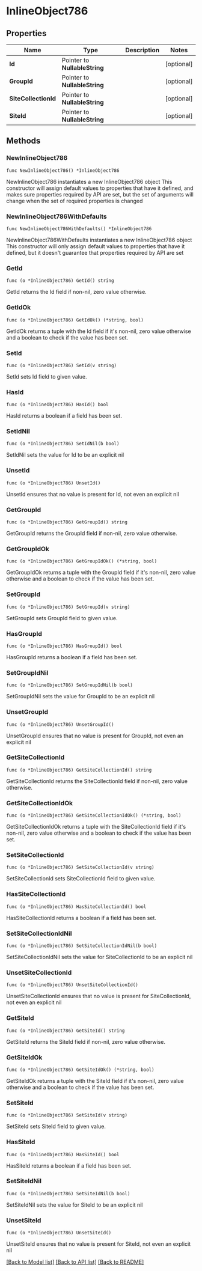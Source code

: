 # InlineObject786

## Properties

Name | Type | Description | Notes
------------ | ------------- | ------------- | -------------
**Id** | Pointer to **NullableString** |  | [optional] 
**GroupId** | Pointer to **NullableString** |  | [optional] 
**SiteCollectionId** | Pointer to **NullableString** |  | [optional] 
**SiteId** | Pointer to **NullableString** |  | [optional] 

## Methods

### NewInlineObject786

`func NewInlineObject786() *InlineObject786`

NewInlineObject786 instantiates a new InlineObject786 object
This constructor will assign default values to properties that have it defined,
and makes sure properties required by API are set, but the set of arguments
will change when the set of required properties is changed

### NewInlineObject786WithDefaults

`func NewInlineObject786WithDefaults() *InlineObject786`

NewInlineObject786WithDefaults instantiates a new InlineObject786 object
This constructor will only assign default values to properties that have it defined,
but it doesn't guarantee that properties required by API are set

### GetId

`func (o *InlineObject786) GetId() string`

GetId returns the Id field if non-nil, zero value otherwise.

### GetIdOk

`func (o *InlineObject786) GetIdOk() (*string, bool)`

GetIdOk returns a tuple with the Id field if it's non-nil, zero value otherwise
and a boolean to check if the value has been set.

### SetId

`func (o *InlineObject786) SetId(v string)`

SetId sets Id field to given value.

### HasId

`func (o *InlineObject786) HasId() bool`

HasId returns a boolean if a field has been set.

### SetIdNil

`func (o *InlineObject786) SetIdNil(b bool)`

 SetIdNil sets the value for Id to be an explicit nil

### UnsetId
`func (o *InlineObject786) UnsetId()`

UnsetId ensures that no value is present for Id, not even an explicit nil
### GetGroupId

`func (o *InlineObject786) GetGroupId() string`

GetGroupId returns the GroupId field if non-nil, zero value otherwise.

### GetGroupIdOk

`func (o *InlineObject786) GetGroupIdOk() (*string, bool)`

GetGroupIdOk returns a tuple with the GroupId field if it's non-nil, zero value otherwise
and a boolean to check if the value has been set.

### SetGroupId

`func (o *InlineObject786) SetGroupId(v string)`

SetGroupId sets GroupId field to given value.

### HasGroupId

`func (o *InlineObject786) HasGroupId() bool`

HasGroupId returns a boolean if a field has been set.

### SetGroupIdNil

`func (o *InlineObject786) SetGroupIdNil(b bool)`

 SetGroupIdNil sets the value for GroupId to be an explicit nil

### UnsetGroupId
`func (o *InlineObject786) UnsetGroupId()`

UnsetGroupId ensures that no value is present for GroupId, not even an explicit nil
### GetSiteCollectionId

`func (o *InlineObject786) GetSiteCollectionId() string`

GetSiteCollectionId returns the SiteCollectionId field if non-nil, zero value otherwise.

### GetSiteCollectionIdOk

`func (o *InlineObject786) GetSiteCollectionIdOk() (*string, bool)`

GetSiteCollectionIdOk returns a tuple with the SiteCollectionId field if it's non-nil, zero value otherwise
and a boolean to check if the value has been set.

### SetSiteCollectionId

`func (o *InlineObject786) SetSiteCollectionId(v string)`

SetSiteCollectionId sets SiteCollectionId field to given value.

### HasSiteCollectionId

`func (o *InlineObject786) HasSiteCollectionId() bool`

HasSiteCollectionId returns a boolean if a field has been set.

### SetSiteCollectionIdNil

`func (o *InlineObject786) SetSiteCollectionIdNil(b bool)`

 SetSiteCollectionIdNil sets the value for SiteCollectionId to be an explicit nil

### UnsetSiteCollectionId
`func (o *InlineObject786) UnsetSiteCollectionId()`

UnsetSiteCollectionId ensures that no value is present for SiteCollectionId, not even an explicit nil
### GetSiteId

`func (o *InlineObject786) GetSiteId() string`

GetSiteId returns the SiteId field if non-nil, zero value otherwise.

### GetSiteIdOk

`func (o *InlineObject786) GetSiteIdOk() (*string, bool)`

GetSiteIdOk returns a tuple with the SiteId field if it's non-nil, zero value otherwise
and a boolean to check if the value has been set.

### SetSiteId

`func (o *InlineObject786) SetSiteId(v string)`

SetSiteId sets SiteId field to given value.

### HasSiteId

`func (o *InlineObject786) HasSiteId() bool`

HasSiteId returns a boolean if a field has been set.

### SetSiteIdNil

`func (o *InlineObject786) SetSiteIdNil(b bool)`

 SetSiteIdNil sets the value for SiteId to be an explicit nil

### UnsetSiteId
`func (o *InlineObject786) UnsetSiteId()`

UnsetSiteId ensures that no value is present for SiteId, not even an explicit nil

[[Back to Model list]](../README.md#documentation-for-models) [[Back to API list]](../README.md#documentation-for-api-endpoints) [[Back to README]](../README.md)


